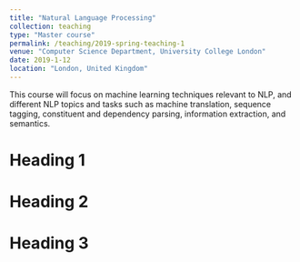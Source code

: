 ```yaml
---
title: "Natural Language Processing"
collection: teaching
type: "Master course"
permalink: /teaching/2019-spring-teaching-1
venue: "Computer Science Department, University College London"
date: 2019-1-12
location: "London, United Kingdom"
---
```


This course will focus on machine learning techniques relevant to NLP, and different NLP topics and tasks such as machine translation, sequence tagging, constituent and dependency parsing, information extraction, and semantics. 

Heading 1
======

Heading 2
======

Heading 3
======
